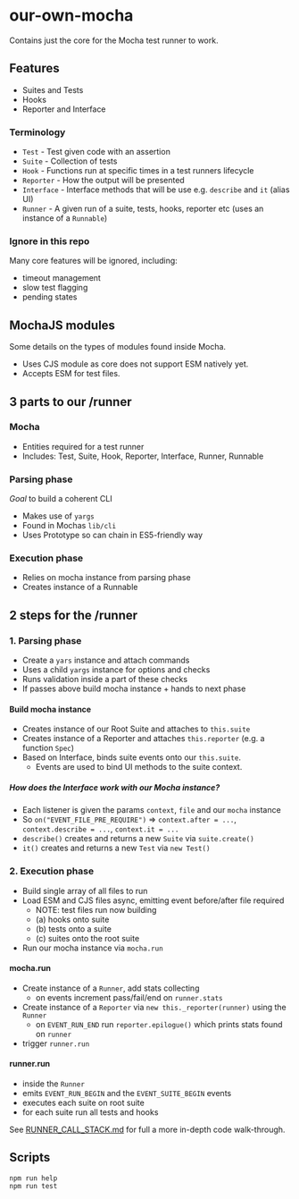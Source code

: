 # our-own-mocha

Contains just the core for the Mocha test runner to work.

## Features

- Suites and Tests
- Hooks
- Reporter and Interface

### Terminology

- `Test` - Test given code with an assertion
- `Suite` - Collection of tests
- `Hook` - Functions run at specific times in a test runners lifecycle
- `Reporter` - How the output will be presented
- `Interface` - Interface methods that will be use e.g. `describe` and `it` (alias UI)
- `Runner` - A given run of a suite, tests, hooks, reporter etc (uses an instance of a `Runnable`)

### Ignore in this repo

Many core features will be ignored, including:

- timeout management
- slow test flagging
- pending states

## MochaJS modules

Some details on the types of modules found inside Mocha.

- Uses CJS module as core does not support ESM natively yet.
- Accepts ESM for test files.

## 3 parts to our /runner

### Mocha

- Entities required for a test runner
- Includes: Test, Suite, Hook, Reporter, Interface, Runner, Runnable

### Parsing phase

_Goal_ to build a coherent CLI

- Makes use of `yargs`
- Found in Mochas `lib/cli`
- Uses Prototype so can chain in ES5-friendly way

### Execution phase

- Relies on mocha instance from parsing phase
- Creates instance of a Runnable

## 2 steps for the /runner

### 1. Parsing phase

- Create a `yars` instance and attach commands
- Uses a child `yargs` instance for options and checks
- Runs validation inside a part of these checks
- If passes above build mocha instance + hands to next phase

#### Build mocha instance

- Creates instance of our Root Suite and attaches to `this.suite`
- Creates instance of a Reporter and attaches `this.reporter` (e.g. a function `Spec`)
- Based on Interface, binds suite events onto our `this.suite`.
  - Events are used to bind UI methods to the suite context.

##### How does the Interface work with our Mocha instance?

- Each listener is given the params `context`, `file` and our `mocha` instance
- So `on("EVENT_FILE_PRE_REQUIRE")` => `context.after = ...`, `context.describe = ...`, `context.it = ...`
- `describe()` creates and returns a new `Suite` via `suite.create()`
- `it()` creates and returns a new `Test` via `new Test()`

### 2. Execution phase

- Build single array of all files to run
- Load ESM and CJS files async, emitting event before/after file required
  - NOTE: test files run now building
  - (a) hooks onto suite
  - (b) tests onto a suite
  - (c) suites onto the root suite
- Run our mocha instance via `mocha.run`

#### mocha.run

- Create instance of a `Runner`, add stats collecting
  - on events increment pass/fail/end on `runner.stats`
- Create instance of a `Reporter` via `new this._reporter(runner)` using the `Runner`
  - on `EVENT_RUN_END` run `reporter.epilogue()` which prints stats found on `runner`
- trigger `runner.run`

#### runner.run

- inside the `Runner`
- emits `EVENT_RUN_BEGIN` and the `EVENT_SUITE_BEGIN` events
- executes each suite on root suite
- for each suite run all tests and hooks

See [RUNNER_CALL_STACK.md](RUNNER_CALL_STACK.md) for full a more in-depth code walk-through.

## Scripts

    npm run help
    npm run test
